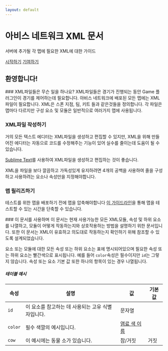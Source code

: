 ```yaml
---
layout: default
---
```


<div class="jumbotron banner">
<div class="container">
<h1>아비스 네트워크 XML 문서</h1>
<p class="lead">서버에 추가될 각 맵에 필요한 XML에 대한 가이드</p>
<a href="/modules/main" class="btn btn-primary btn-lg"><i class="fa fa-play" aria-hidden="true"></i> 시작하기</a>
<a href="https://github.com/ChemistryX/XML-Documentation" class="btn btn-warning btn-lg"><i class="fa fa-github-alt" aria-hidden="true"></i> 기여하기</a>
</div>
</div>
<div class="container">
<section>
<div class="page-header">
<h1>환영합니다!</h1>
</div>
<div class="row">
<div class="col-sm-6" markdown="1">
### XML파일들은 무슨 일을 하나요?
XML파일들은 경기가 진행되는 동안 Game 플러그인이 경기를 제어하는데 필요합니다. 아비스 네트워크에 배포된 모든 맵에는 XML파일이 필요합니다. XML은 스폰 지점, 팀, 키트 들과 같은것들을 정의합니다. 각 파일은 맵마다 다르지만 구성 요소 및 모듈은 일반적으로 여러가지 맵에 사용됩니다.


### XML파일 작성하기
거의 모든 텍스트 에디터는 XML파일을 생성하고 편집할 수 있지만, XML을 위해 만들어진 에디터는 자동으로 코드를 수정해주는 기능이 있어 실수를 줄이는데 도움이 될 수 있습니다.

[Sublime Text](http://www.sublimetext.com)를 사용하여 XML파일을 생성하고 편집하는 것이 좋습니다.

XML을 파일을 보다 깔끔하고 가독성있게 유지하려면 4개의 공백을 사용하여 줄을 구성하고 사용하려는 요소나 속성만을 지정해야합니다.

### 맵 릴리즈하기
테스트를 위한 맵을 배포하기 전에 맵을 압축해야합니다 [이 가이드라인](/guides/packaging/cleaning_files)을 통해 맵을 테스트할 수 있는 시간을 단축할 수 있습니다.

</div>
<div class="col-sm-6" markdown="1">
### 이 문서를 사용하며
이 문서는 현재 사용가능한 모든 XML모듈, 속성 및 하위 요소를 나열하고, 모듈이 어떻게 작동하는지와 상호작용하는 방법을 설명하기 위한 문서입니다. 또한 이 문서는 XML이 유효하고 의도대로 작동하는지 확인하기 위해 참조할 수 있도록 설계되었습니다.

요소 또는 모듈에 대한 모든 속성 또는 하위 요소는 표에 명시되어있으며 필요한 속성 또는 하위 요소는 빨간색으로 표시됩니다. 예를 들어 `color`속성은 필수이지만 `id`는 그렇지 않습니다. 속성 또는 요소 기본 값 또한 하나의 항목이 있는 경우 나열됩니다.

##### 테이블 예시
<div class="table-responsive">
  <table class="table table-striped table-condensed">
    <thead>
      <tr>
        <th>속성</th>
        <th>설명</th>
        <th>값</th>
        <th>기본값</th>
      </tr>
    </thead>
    <tbody>
      <tr>
        <td>
          <code>id</code>
        </td>
        <td>이 요소를 참고하는 데 사용되는 고유 식별자입니다.</td>
        <td>
          <span class="label label-primary">문자열</span>
        </td>
        <td></td>
      </tr>
      <tr>
        <td>
          <code>color</code>
        </td>
        <td>
          <span class="label label-danger">필수</span>
          색깔의 예시입니다.
        </td>
        <td>
          <a href="/reference/colors"> 염료 색 이름</a>
        </td>
        <td></td>
      </tr>
      <tr>
        <td>
          <code>cow</code>
        </td>
        <td>이 예시에는 동물 소가 있습니다.</td>
        <td>
          <span class="label label-primary">참/거짓</span>
        </td>
        <td>거짓</td>
      </tr>
    </tbody>
  </table>
</div>
</div>
</div>
</section>
